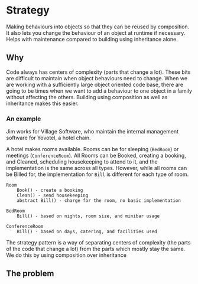# Strategy

Making behaviours into objects so that they can be reused by composition. It also lets you change the behaviour of an object at runtime if necessary. Helps with maintenance compared to building using inheritance alone.

## Why

Code always has centers of complexity (parts that change a lot). These bits are difficult to maintain when object behaviours need to change. When we are working with a sufficiently large object oriented code base, there are going to be times when we want to add a behaviour to one object in a family without affecting the others. Building using composition as well as inheritance makes this easier.

### An example

Jim works for Village Software, who maintain the internal management software for Yovotel, a hotel chain.

A hotel makes rooms available. Rooms can be for sleeping (`BedRoom`) or meetings (`ConferenceRoom`). All Rooms can be Booked, creating a booking, and Cleaned, scheduling housekeeping to attend to it, and the implementation is the same across all types. However, while all rooms can be Billed for, the implementation for `Bill` is different for each type of room.

	Room
		Book() - create a booking
		Clean() - send housekeeping
		abstract Bill() - charge for the room, no basic implementation
		
	BedRoom
		Bill() - based on nights, room size, and minibar usage
		
	ConferenceRoom
		Bill() - based on days, catering, and facilities used




The strategy pattern is a way of separating centers of complexity (the parts of the code that change a lot) from the parts which mostly stay the same. We do this by using composition over inheritance 

## The problem

